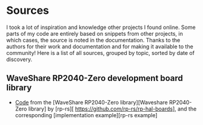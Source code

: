 # Sources
I took a lot of inspiration and knowledge other projects I found online.
Some parts of my code are entirely based on snippets from other projects, in which cases, the source is noted in the documentation.
Thanks to the authors for their work and documentation and for making it available to the community!
Here is a list of all sources, grouped by topic, sorted by date of discovery.

## WaveShare RP2040-Zero development board library
- [Code](rp-hal-boards/waveshare-rp-20240-zero/lib.rs) from the [WaveShare RP2040-Zero library][Waveshare RP2040-Zero library] by [rp-rs][ https://github.com/rp-rs/rp-hal-boards], and the corresponding [implementation example][rp-rs example]

